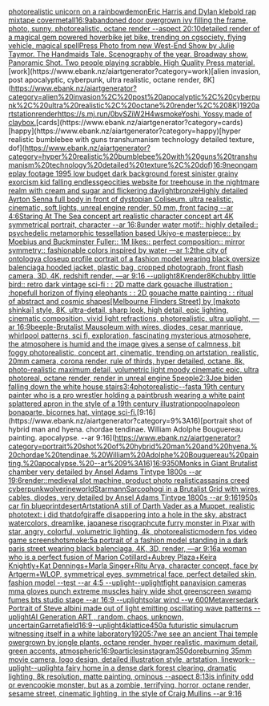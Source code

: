 [photorealistic unicorn on a rainbow](https://www.ebank.nz/aiartgenerator?category=photorealistic%20unicorn%20on%20a%20rainbow)[demon](https://www.ebank.nz/aiartgenerator?category=demon)[Eric Harris and Dylan klebold rap mixtape cover](https://www.ebank.nz/aiartgenerator?category=Eric%20Harris%20and%20Dylan%20klebold%20rap%20mixtape%20cover)[metall](https://www.ebank.nz/aiartgenerator?category=metall)[16:9](https://www.ebank.nz/aiartgenerator?category=16%3A9)[abandoned door overgrown ivy filling the frame, photo, sunny, photorealistic, octane render --aspect 20:10](https://www.ebank.nz/aiartgenerator?category=abandoned%20door%20overgrown%20ivy%20filling%20the%20frame%2C%20photo%2C%20sunny%2C%20photorealistic%2C%20octane%20render%20--aspect%2020%3A10)[detailed render of a magical gem powered hoverbike jet bike, trending on cgsociety, flying vehicle, magical spell](https://www.ebank.nz/aiartgenerator?category=detailed%20render%20of%20a%20magical%20gem%20powered%20hoverbike%20jet%20bike%2C%20trending%20on%20cgsociety%2C%20flying%20vehicle%2C%20magical%20spell)[Press Photo from new West-End Show by Julie Taymor. The Handmaids Tale. Scenography of the year. Broadway show. Panoramic Shot. Two people playing scrabble. High Quality Press material.](https://www.ebank.nz/aiartgenerator?category=Press%20Photo%20from%20new%20West-End%20Show%20by%20Julie%20Taymor.%20The%20Handmaids%20Tale.%20Scenography%20of%20the%20year.%20Broadway%20show.%20Panoramic%20Shot.%20Two%20people%20playing%20scrabble.%20High%20Quality%20Press%20material.)[work](https://www.ebank.nz/aiartgenerator?category=work)[alien invasion, post apocalyptic, cyberpunk, ultra realistic, octane render, 8K](https://www.ebank.nz/aiartgenerator?category=alien%20invasion%2C%20post%20apocalyptic%2C%20cyberpunk%2C%20ultra%20realistic%2C%20octane%20render%2C%208K)[1920](https://www.ebank.nz/aiartgenerator?category=1920)[artstation](https://www.ebank.nz/aiartgenerator?category=artstation)[render](https://www.ebank.nz/aiartgenerator?category=render)[<https://s.mj.run/0bvSZiW2H4w>](https://www.ebank.nz/aiartgenerator?category=%3Chttps%3A//s.mj.run/0bvSZiW2H4w%3E)[smoke](https://www.ebank.nz/aiartgenerator?category=smoke)[Yoshi, Yossy,made of clay](https://www.ebank.nz/aiartgenerator?category=Yoshi%2C%20Yossy%2Cmade%20of%20clay)[box.](https://www.ebank.nz/aiartgenerator?category=box.)[cards](https://www.ebank.nz/aiartgenerator?category=cards)[happy](https://www.ebank.nz/aiartgenerator?category=happy)[hyper realistic bumblebee with guns transhumanism technology detailed texture, dof](https://www.ebank.nz/aiartgenerator?category=hyper%20realistic%20bumblebee%20with%20guns%20transhumanism%20technology%20detailed%20texture%2C%20dof)[16:9](https://www.ebank.nz/aiartgenerator?category=16%3A9)[neon](https://www.ebank.nz/aiartgenerator?category=neon)[gameplay footage 1995 low budget dark background forest sinister grainy exorcism kid falling endless](https://www.ebank.nz/aiartgenerator?category=gameplay%20footage%201995%20low%20budget%20dark%20background%20forest%20sinister%20grainy%20exorcism%20kid%20falling%20endless)[geocities website for  treehouse in the nightmare realm with cream and sugar and flickering daylight](https://www.ebank.nz/aiartgenerator?category=geocities%20website%20for%20%20treehouse%20in%20the%20nightmare%20realm%20with%20cream%20and%20sugar%20and%20flickering%20daylight)[bronze](https://www.ebank.nz/aiartgenerator?category=bronze)[Highly detailed Ayrton Senna full body in front of dystopian Coliseum, ultra realistic, cinematic, soft lights, unreal engine render, 50 mm, front facing --ar 4:6](https://www.ebank.nz/aiartgenerator?category=Highly%20detailed%20Ayrton%20Senna%20full%20body%20in%20front%20of%20dystopian%20Coliseum%2C%20ultra%20realistic%2C%20cinematic%2C%20soft%20lights%2C%20unreal%20engine%20render%2C%2050%20mm%2C%20front%20facing%20--ar%204%3A6)[Staring At The Sea concept art realistic character concept art 4K symmetrical portrait, character --ar 16:8](https://www.ebank.nz/aiartgenerator?category=Staring%20At%20The%20Sea%20concept%20art%20realistic%20character%20concept%20art%204K%20symmetrical%20portrait%2C%20character%20--ar%2016%3A8)[under water motif:: highly detailed:: psychedelic metamorphic tessellation based Ukiyo-e masterpiece:: by Moebius and Buckminster Fuller:: 1M likes:: perfect composition:: mirror symmetry:: fashionable colors inspired by water —ar 1:2](https://www.ebank.nz/aiartgenerator?category=under%20water%20motif%3A%3A%20highly%20detailed%3A%3A%20psychedelic%20metamorphic%20tessellation%20based%20Ukiyo-e%20masterpiece%3A%3A%20by%20Moebius%20and%20Buckminster%20Fuller%3A%3A%201M%20likes%3A%3A%20perfect%20composition%3A%3A%20mirror%20symmetry%3A%3A%20fashionable%20colors%20inspired%20by%20water%20%E2%80%94ar%201%3A2)[the city of ontology](https://www.ebank.nz/aiartgenerator?category=the%20city%20of%20ontology)[a closeup profile portrait of a fashion model wearing black oversize balenciaga hooded jacket, plastic bag, cropped photograph, front flash camera, 3D, 4K, redshift render, —ar 9:16 --uplight](https://www.ebank.nz/aiartgenerator?category=a%20closeup%20profile%20portrait%20of%20a%20fashion%20model%20wearing%20black%20oversize%20balenciaga%20hooded%20jacket%2C%20plastic%20bag%2C%20cropped%20photograph%2C%20front%20flash%20camera%2C%203D%2C%204K%2C%20redshift%20render%2C%20%E2%80%94ar%209%3A16%20--uplight)[8K](https://www.ebank.nz/aiartgenerator?category=8K)[render](https://www.ebank.nz/aiartgenerator?category=render)[8K](https://www.ebank.nz/aiartgenerator?category=8K)[chubby little bird:: retro dark vintage sci-fi : : 2D matte dark gouache illustration : :](https://www.ebank.nz/aiartgenerator?category=chubby%20little%20bird%3A%3A%20retro%20dark%20vintage%20sci-fi%20%3A%20%3A%202D%20matte%20dark%20gouache%20illustration%20%3A%20%3A)[hopefull horizon of flying elephants : : 2D gouache matte painting : : ritual of abstract and cosmic shapes](https://www.ebank.nz/aiartgenerator?category=hopefull%20horizon%20of%20flying%20elephants%20%3A%20%3A%202D%20gouache%20matte%20painting%20%3A%20%3A%20ritual%20of%20abstract%20and%20cosmic%20shapes)[[Melbourne Flinders Street] by [makoto shinkai] style, 8K, ultra-detail, sharp look, high detail, epic lighting, cinematic composition, vivid light refractions, photorealistic, ultra uplight, —ar 16:9](https://www.ebank.nz/aiartgenerator?category=%5BMelbourne%20Flinders%20Street%5D%20by%20%5Bmakoto%20shinkai%5D%20style%2C%208K%2C%20ultra-detail%2C%20sharp%20look%2C%20high%20detail%2C%20epic%20lighting%2C%20cinematic%20composition%2C%20vivid%20light%20refractions%2C%20photorealistic%2C%20ultra%20uplight%2C%20%E2%80%94ar%2016%3A9)[beeple](https://www.ebank.nz/aiartgenerator?category=beeple)[-](https://www.ebank.nz/aiartgenerator?category=-)[Brutalist Mausoleum with wires, diodes, cesar manrique, whirlpool patterns, sci fi, exploration, fascinating mysterious atmosphere, the atmosphere is humid and the image gives a sense of calmness, bit foggy photorealistic, concept art, cinematic, trending on artstation, realistic, 20mm camera, corona render, rule of thirds, hyper detailed, octane, 8k, photo-realistic maximum detail, volumetric light moody cinematic epic, ultra photoreal, octane render, render in unreal engine 5](https://www.ebank.nz/aiartgenerator?category=Brutalist%20Mausoleum%20with%20wires%2C%20diodes%2C%20cesar%20manrique%2C%20whirlpool%20patterns%2C%20sci%20fi%2C%20exploration%2C%20fascinating%20mysterious%20atmosphere%2C%20the%20atmosphere%20is%20humid%20and%20the%20image%20gives%20a%20sense%20of%20calmness%2C%20bit%20foggy%20photorealistic%2C%20concept%20art%2C%20cinematic%2C%20trending%20on%20artstation%2C%20realistic%2C%2020mm%20camera%2C%20corona%20render%2C%20rule%20of%20thirds%2C%20hyper%20detailed%2C%20octane%2C%208k%2C%20photo-realistic%20maximum%20detail%2C%20volumetric%20light%20moody%20cinematic%20epic%2C%20ultra%20photoreal%2C%20octane%20render%2C%20render%20in%20unreal%20engine%205)[people](https://www.ebank.nz/aiartgenerator?category=people)[2:3](https://www.ebank.nz/aiartgenerator?category=2%3A3)[Joe biden falling down the white house stairs](https://www.ebank.nz/aiartgenerator?category=Joe%20biden%20falling%20down%20the%20white%20house%20stairs)[3:4](https://www.ebank.nz/aiartgenerator?category=3%3A4)[photorealistic](https://www.ebank.nz/aiartgenerator?category=photorealistic)[--fast](https://www.ebank.nz/aiartgenerator?category=--fast)[a 19th century painter who is a pro wrestler holding a paintbrush wearing a white paint splattered apron in the style of a 19th century illustration](https://www.ebank.nz/aiartgenerator?category=a%2019th%20century%20painter%20who%20is%20a%20pro%20wrestler%20holding%20a%20paintbrush%20wearing%20a%20white%20paint%20splattered%20apron%20in%20the%20style%20of%20a%2019th%20century%20illustration)[pool](https://www.ebank.nz/aiartgenerator?category=pool)[napoleon bonaparte, bicornes hat. vintage sci-fi.](https://www.ebank.nz/aiartgenerator?category=napoleon%20bonaparte%2C%20bicornes%20hat.%20vintage%20sci-fi.)[9:16](https://www.ebank.nz/aiartgenerator?category=9%3A16)[portrait shot of hybrid man and hyena. chordae tendinae. William Adolphe Bouguereau painting. apocalypse. --ar 9:16](https://www.ebank.nz/aiartgenerator?category=portrait%20shot%20of%20hybrid%20man%20and%20hyena.%20chordae%20tendinae.%20William%20Adolphe%20Bouguereau%20painting.%20apocalypse.%20--ar%209%3A16)[16:9](https://www.ebank.nz/aiartgenerator?category=16%3A9)[350](https://www.ebank.nz/aiartgenerator?category=350)[Monks in Giant Brutalist chamber very detailed by Ansel Adams Tintype 1800s --ar 19:6](https://www.ebank.nz/aiartgenerator?category=Monks%20in%20Giant%20Brutalist%20chamber%20very%20detailed%20by%20Ansel%20Adams%20Tintype%201800s%20--ar%2019%3A6)[render::](https://www.ebank.nz/aiartgenerator?category=render%3A%3A)[medieval slot machine, product photo realistic](https://www.ebank.nz/aiartgenerator?category=medieval%20slot%20machine%2C%20product%20photo%20realistic)[assasins creed cyberpunk](https://www.ebank.nz/aiartgenerator?category=assasins%20creed%20cyberpunk)[wolverine](https://www.ebank.nz/aiartgenerator?category=wolverine)[world](https://www.ebank.nz/aiartgenerator?category=world)[Starmann](https://www.ebank.nz/aiartgenerator?category=Starmann)[Sarcophogi in a Brutalist Grid  with wires, cables,  diodes, very detailed by Ansel Adams Tintype 1800s --ar 9:16](https://www.ebank.nz/aiartgenerator?category=Sarcophogi%20in%20a%20Brutalist%20Grid%20%20with%20wires%2C%20cables%2C%20%20diodes%2C%20very%20detailed%20by%20Ansel%20Adams%20Tintype%201800s%20--ar%209%3A16)[1950s car fin blueprint](https://www.ebank.nz/aiartgenerator?category=1950s%20car%20fin%20blueprint)[desert](https://www.ebank.nz/aiartgenerator?category=desert)[Artstation](https://www.ebank.nz/aiartgenerator?category=Artstation)[A still of Darth Vader as a Muppet, realistic photo](https://www.ebank.nz/aiartgenerator?category=A%20still%20of%20Darth%20Vader%20as%20a%20Muppet%2C%20realistic%20photo)[text: i did that](https://www.ebank.nz/aiartgenerator?category=text%3A%20i%20did%20that)[dof](https://www.ebank.nz/aiartgenerator?category=dof)[giraffe disappering into a hole in the sky, abstract watercolors, dreamlike, japanese risograph](https://www.ebank.nz/aiartgenerator?category=giraffe%20disappering%20into%20a%20hole%20in%20the%20sky%2C%20abstract%20watercolors%2C%20dreamlike%2C%20japanese%20risograph)[cute furry monster in Pixar with star, angry, colorful, volumetric lighting, 4k, photorealistic](https://www.ebank.nz/aiartgenerator?category=cute%20furry%20monster%20in%20Pixar%20with%20star%2C%20angry%2C%20colorful%2C%20volumetric%20lighting%2C%204k%2C%20photorealistic)[modern fps video game screenshot](https://www.ebank.nz/aiartgenerator?category=modern%20fps%20video%20game%20screenshot)[smoke:5](https://www.ebank.nz/aiartgenerator?category=smoke%3A5)[a portrait of a fashion model standing in a dark paris street wearing black balenciaga, 4K, 3D, render, —ar 9:16](https://www.ebank.nz/aiartgenerator?category=a%20portrait%20of%20a%20fashion%20model%20standing%20in%20a%20dark%20paris%20street%20wearing%20black%20balenciaga%2C%204K%2C%203D%2C%20render%2C%20%E2%80%94ar%209%3A16)[a woman who is a perfect fusion of Marion Cotillard+Aubrey Plaza+Keira Knightly+Kat Dennings+Marla Singer+Ritu Arya, character concept, face by Artgerm+WLOP, symmetrical eyes, symmetrical face, perfect detailed skin, fashion model --test --ar 4:5 --uplight](https://www.ebank.nz/aiartgenerator?category=a%20woman%20who%20is%20a%20perfect%20fusion%20of%20Marion%20Cotillard%2BAubrey%20Plaza%2BKeira%20Knightly%2BKat%20Dennings%2BMarla%20Singer%2BRitu%20Arya%2C%20character%20concept%2C%20face%20by%20Artgerm%2BWLOP%2C%20symmetrical%20eyes%2C%20symmetrical%20face%2C%20perfect%20detailed%20skin%2C%20fashion%20model%20--test%20--ar%204%3A5%20--uplight)[--uplight](https://www.ebank.nz/aiartgenerator?category=--uplight)[fight panavision cameras mma gloves punch extreme muscles hairy wide shot greenscreen swamp fumes bts studio stage --ar 16:9 --uplight](https://www.ebank.nz/aiartgenerator?category=fight%20panavision%20cameras%20mma%20gloves%20punch%20extreme%20muscles%20hairy%20wide%20shot%20greenscreen%20swamp%20fumes%20bts%20studio%20stage%20--ar%2016%3A9%20--uplight)[solar wind --w 600](https://www.ebank.nz/aiartgenerator?category=solar%20wind%20--w%20600)[Metaverse](https://www.ebank.nz/aiartgenerator?category=Metaverse)[dark Portrait of Steve albini made out of light emitting oscillating wave patterns --uplight](https://www.ebank.nz/aiartgenerator?category=dark%20Portrait%20of%20Steve%20albini%20made%20out%20of%20light%20emitting%20oscillating%20wave%20patterns%20--uplight)[AI Generation ART , random, chaos, unknown, uncertain](https://www.ebank.nz/aiartgenerator?category=AI%20Generation%20ART%20%2C%20random%2C%20chaos%2C%20unknown%2C%20uncertain)[Garreta](https://www.ebank.nz/aiartgenerator?category=Garreta)[field](https://www.ebank.nz/aiartgenerator?category=field)[16:9](https://www.ebank.nz/aiartgenerator?category=16%3A9)[--uplight](https://www.ebank.nz/aiartgenerator?category=--uplight)[4k](https://www.ebank.nz/aiartgenerator?category=4k)[lattice](https://www.ebank.nz/aiartgenerator?category=lattice)[450](https://www.ebank.nz/aiartgenerator?category=450)[a futuristic simulacrum witnessing itself in a white laboratory](https://www.ebank.nz/aiartgenerator?category=a%20futuristic%20simulacrum%20witnessing%20itself%20in%20a%20white%20laboratory)[1920](https://www.ebank.nz/aiartgenerator?category=1920)[5:7](https://www.ebank.nz/aiartgenerator?category=5%3A7)[we see an ancient Thai temple owergrown by jongle plants, octane render, hyper realistic, maximum detail, green accents, atmospheric](https://www.ebank.nz/aiartgenerator?category=we%20see%20an%20ancient%20Thai%20temple%20owergrown%20by%20jongle%20plants%2C%20octane%20render%2C%20hyper%20realistic%2C%20maximum%20detail%2C%20green%20accents%2C%20atmospheric)[16:9](https://www.ebank.nz/aiartgenerator?category=16%3A9)[particles](https://www.ebank.nz/aiartgenerator?category=particles)[instagram](https://www.ebank.nz/aiartgenerator?category=instagram)[350](https://www.ebank.nz/aiartgenerator?category=350)[dore](https://www.ebank.nz/aiartgenerator?category=dore)[burning 35mm movie camera, logo design, detailed illustration style, artstation, linework](https://www.ebank.nz/aiartgenerator?category=burning%2035mm%20movie%20camera%2C%20logo%20design%2C%20detailed%20illustration%20style%2C%20artstation%2C%20linework)[--uplight](https://www.ebank.nz/aiartgenerator?category=--uplight)[--uplight](https://www.ebank.nz/aiartgenerator?category=--uplight)[a fairy home in a dense dark forest clearing, dramatic lighting, 8k resolution, matte painting, ominous --aspect 8:13](https://www.ebank.nz/aiartgenerator?category=a%20fairy%20home%20in%20a%20dense%20dark%20forest%20clearing%2C%20dramatic%20lighting%2C%208k%20resolution%2C%20matte%20painting%2C%20ominous%20--aspect%208%3A13)[is infinity odd or even](https://www.ebank.nz/aiartgenerator?category=is%20infinity%20odd%20or%20even)[cookie monster, but as a zombie, terrifying, horror, octane render, sesame street, cinematic lighting, in the style of Craig Mullins --ar 9:16](https://www.ebank.nz/aiartgenerator?category=cookie%20monster%2C%20but%20as%20a%20zombie%2C%20terrifying%2C%20horror%2C%20octane%20render%2C%20sesame%20street%2C%20cinematic%20lighting%2C%20in%20the%20style%20of%20Craig%20Mullins%20--ar%209%3A16)